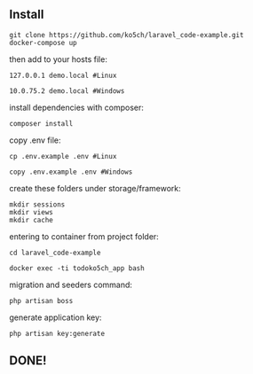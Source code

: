 ## Install

```
git clone https://github.com/ko5ch/laravel_code-example.git
docker-compose up
```
then add to your hosts file:

```
127.0.0.1 demo.local #Linux

10.0.75.2 demo.local #Windows
```

install dependencies with composer:
```
composer install 
```

copy .env file:
```
cp .env.example .env #Linux

copy .env.example .env #Windows
```

create these folders under storage/framework:
```
mkdir sessions
mkdir views
mkdir cache
```

entering to container from project folder:

```
cd laravel_code-example

docker exec -ti todoko5ch_app bash
```

migration and seeders command:
```
php artisan boss
```

generate application key:
```
php artisan key:generate
```

## DONE!
